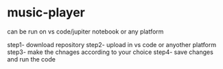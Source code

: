 # music-player

can be run  on vs code/jupiter notebook or any platform 

step1- download repository
step2- upload in vs code or anyother platform
step3- make the chnages according to your choice 
step4- save changes and run the code
